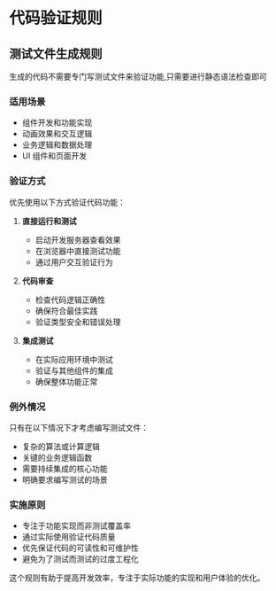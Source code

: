 # 代码验证规则

## 测试文件生成规则

生成的代码不需要专门写测试文件来验证功能,只需要进行静态语法检查即可

### 适用场景

- 组件开发和功能实现
- 动画效果和交互逻辑
- 业务逻辑和数据处理
- UI 组件和页面开发

### 验证方式

优先使用以下方式验证代码功能：

1. **直接运行和测试**
    - 启动开发服务器查看效果
    - 在浏览器中直接测试功能
    - 通过用户交互验证行为

2. **代码审查**
    - 检查代码逻辑正确性
    - 确保符合最佳实践
    - 验证类型安全和错误处理

3. **集成测试**
    - 在实际应用环境中测试
    - 验证与其他组件的集成
    - 确保整体功能正常

### 例外情况

只有在以下情况下才考虑编写测试文件：

- 复杂的算法或计算逻辑
- 关键的业务逻辑函数
- 需要持续集成的核心功能
- 明确要求编写测试的场景

### 实施原则

- 专注于功能实现而非测试覆盖率
- 通过实际使用验证代码质量
- 优先保证代码的可读性和可维护性
- 避免为了测试而测试的过度工程化

这个规则有助于提高开发效率，专注于实际功能的实现和用户体验的优化。
